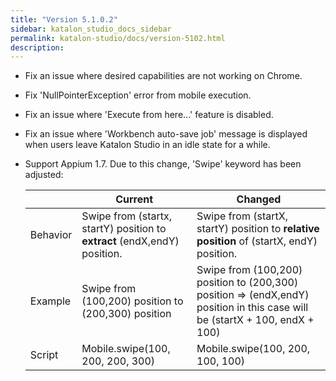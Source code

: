 ```yaml
---
title: "Version 5.1.0.2" 
sidebar: katalon_studio_docs_sidebar
permalink: katalon-studio/docs/version-5102.html 
description: 
---
```

*   Fix an issue where desired capabilities are not working on Chrome.
*   Fix 'NullPointerException' error from mobile execution.
*   Fix an issue where 'Execute from here...' feature is disabled.
*   Fix an issue where 'Workbench auto-save job' message is displayed when users leave Katalon Studio in an idle state for a while.
*   Support Appium 1.7. Due to this change, 'Swipe' keyword has been adjusted:
    
    |   | Current | Changed |
    | --- | --- | --- |
    | Behavior | Swipe from (startx, startY) position to **extract** (endX,endY) position. | Swipe from (startX, startY) position to **relative position** of (startX, endY) position. |
    | Example | Swipe from (100,200) position to (200,300) position | Swipe from (100,200) position to (200,300) position => (endX,endY) position in this case will be (startX + 100, endX + 100) |
    | Script | Mobile.swipe(100, 200, 200, 300) | Mobile.swipe(100, 200, 100, 100) |